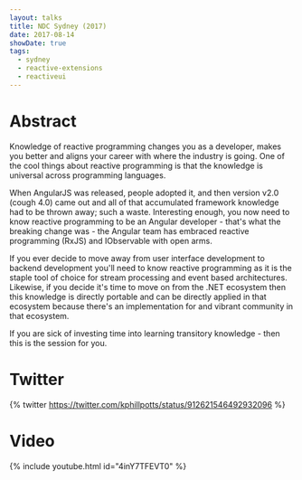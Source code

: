 ```yaml
---
layout: talks
title: NDC Sydney (2017)
date: 2017-08-14
showDate: true
tags: 
  - sydney
  - reactive-extensions
  - reactiveui
---
```


# Abstract
Knowledge of reactive programming changes you as a developer, makes you better
and aligns your career with where the industry is going. One of the cool things
about reactive programming is that the knowledge is universal across
programming languages. 

When AngularJS was released, people adopted it, and then version v2.0 (cough
4.0) came out and all of that accumulated framework knowledge had to be thrown
away; such a waste. Interesting enough, you now need to know reactive
programming to be an Angular developer - that's what the breaking change was -
the Angular team has embraced reactive programming (RxJS) and IObservable with
open arms. 

If you ever decide to move away from user interface development to backend
development you'll need to know reactive programming as it is the staple tool
of choice for stream processing and event based architectures. Likewise, if you
decide it's time to move on from the .NET ecosystem then this knowledge is
directly portable and can be directly applied in that ecosystem because there's
an implementation for and vibrant community in that ecosystem. 

If you are sick of investing time into learning transitory knowledge - then
this is the session for you.

# Twitter

{% twitter https://twitter.com/kphillpotts/status/912621546492932096 %}

# Video 

{% include youtube.html id="4inY7TFEVT0" %}
